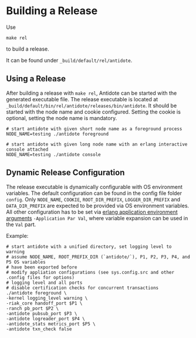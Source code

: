 # Building a Release

Use 

	make rel
	
to build a release. 

It can be found under `_build/default/rel/antidote`.


Using a Release
-----------

After building a release with `make rel`, Antidote can be started with the generated executable file.
The release executable is located at `_build/default/bin/rel/antidote/releases/bin/antidote`.
It should be started with the node name and cookie configured. 
Setting the cookie is optional, setting the node name is mandatory.

	# start antidote with given short node name as a foreground process
	NODE_NAME=testing ./antidote foreground
	
	# start antidote with given long node name with an erlang interactive console attached
	NODE_NAME=testing ./antidote console
	
	
Dynamic Release Configuration
-----------

The release executable is dynamically configurable with OS environment variables.
The default configuration can be found in the config file folder `config`.
Only `NODE_NAME`, `COOKIE`, `ROOT_DIR_PREFIX`, `LOGGER_DIR_PREFIX` and `DATA_DIR_PREFIX` are expected to be provided via OS environment variables.
All other configuration has to be set via [erlang application environment arguments](http://erlang.org/doc/man/erl.html#flags) `-Application Par Val`, 
where variable expansion can be used in the `Val` part.

Example:



	# start antidote with a unified directory, set logging level to warning
	# assume NODE_NAME, ROOT_PREFIX_DIR (`antidote/`), P1, P2, P3, P4, and P5 OS variables 
	# have been exported before
	# modify appliation configurations (see sys.config.src and other .config files for options)
	# logging level and all ports
	# disable certification checks for concurrent transactions
	./antidote foreground \
	-kernel logging_level warning \
	-riak_core handoff_port $P1 \
	-ranch pb_port $P2 \
	-antidote pubsub_port $P3 \
	-antidote logreader_port $P4 \
	-antidote_stats metrics_port $P5 \
	-antidote txn_check false

